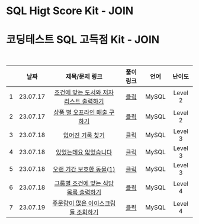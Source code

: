 # SQL Higt Score Kit - JOIN
# 코딩테스트 SQL 고득점 Kit - JOIN

<br>

||날짜|제목/문제 링크|풀이 링크|언어|난이도|
|:---:|:---:|:---:|:---:|:---:|:---:|
|1|23.07.17|[조건에 맞는 도서와 저자 리스트 출력하기](https://school.programmers.co.kr/learn/courses/30/lessons/131112?language=mysql)|[클릭](./solution/book_author.sql)|MySQL|Level 2|
|2|23.07.17|[상품 별 오프라인 매출 구하기](https://school.programmers.co.kr/learn/courses/30/lessons/131533?language=mysql)|[클릭](./solution/product_offline_sales.sql)|MySQL|Level 2|
|3|23.07.18|[없어진 기록 찾기](https://school.programmers.co.kr/learn/courses/30/lessons/59042?language=mysql)|[클릭](./solution/find_missing.sql)|MySQL|Level 3|
|4|23.07.18|[있었는데요 없었습니다](https://school.programmers.co.kr/learn/courses/30/lessons/59043?language=mysql)|[클릭](./solution/there_was_but_wasnt.sql)|MySQL|Level 3|
|5|23.07.18|[오랜 기간 보호한 동물(1)](https://school.programmers.co.kr/learn/courses/30/lessons/59044?language=mysql)|[클릭](./solution/long_time_protect.sql)|MySQL|Level 3|
|6|23.07.18|[그룹별 조건에 맞는 식당 목록 출력하기](https://school.programmers.co.kr/learn/courses/30/lessons/131124?language=mysql)|[클릭](./solution/restaurant_list.sql)|MySQL|Level 4|
|7|23.07.19|[주문량이 많은 아이스크림들 조회하기](https://school.programmers.co.kr/learn/courses/30/lessons/133027?language=mysql)|[클릭](./solution/heavy_order_icecream.sql)|MySQL|Level 4|